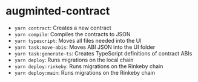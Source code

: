# augminted-contract

- `yarn contract`: Creates a new contract
- `yarn compile`: Compiles the contracts to JSON
- `yarn typescript`: Moves all files needed into the UI
- `yarn task:move-abis`: Moves ABI JSON into the UI folder
- `yarn task:generate-ts`: Creates TypeScript definitions of contract ABIs
- `yarn deploy`: Runs migrations on the local chain
- `yarn deploy:rinkeby`: Runs migrations on the Rinkeby chain
- `yarn deploy:main`: Runs migrations on the Rinkeby chain 
